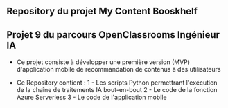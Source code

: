 ## Repository du projet My Content Booskhelf
## Projet 9 du parcours OpenClassrooms Ingénieur IA  

- Ce projet consiste à développer une première version (MVP) d'application mobile de recommandation de contenus à des utilisateurs

- Ce Repository contient :
1 - Les scripts Python permettrant l'exécution de la chaîne de traitements IA bout-en-bout
2 - Le code de la fonction Azure Serverless
3 - Le code de l'application mobile
